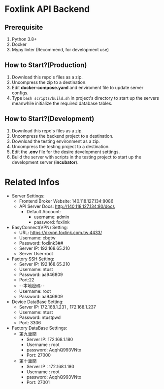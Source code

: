 # Foxlink API Backend

## Prerequisite
1. Python 3.8+
2. Docker
3. Mypy linter (Recommend, for development use)

## How to Start?(Production)
1. Download this repo's files as a zip.
2. Uncompress the zip to a destination.
3. Edit **docker-compose.yaml** and enviroment file to update server configs.
4. Type `bash scripts/build.sh` in project's directory to start up the servers meanwhile initialize the required database tables.

## How to Start?(Development)
1. Download this repo's files as a zip.
2. Uncompress the backend project to a destination.
3. Download the testing environment as a zip.
4. Uncompress the testing project to a destination.
5. Edit the **.env**  file for the desire development settings.
6. Build the server with scripts in the testing project to start up the development server (**incubator**).

# Related Infos
- Server Settings:
  - Frontend Broker Website: 140.118.127.134:8086
  - API Server Docs: http://140.118.127.134:80/docs
    - Default Account:
      - username: admin
      - password: foxlink
- EasyConnect(VPN) Setting:
  - URL: https://dkvpn.foxlink.com.tw:4433/
  - Username: cbgtw
  - Password: foxlink3##
  - Server IP: 192.168.65.210
  - Server User:root
- Factory SSH Setting:
  - Server IP: 192.168.65.210
  - Username: ntust
  - Password: aa946809
  - Port:22
  - --本地密碼--
  - Username: root
  - Password: aa946809
- Device DataBase Setting:
  - Server IP: 172.168.1.231 , 172.168.1.237
  - Username: ntust
  - Password: ntustpwd
  - Port: 3306
- Factory DataBase Settings:
  - 第九車間
    - Server IP: 172.168.1.180
    - Username : root
    - password: AqqhQ993VNto
    - Port: 27000
  - 第十車間
    - Server IP : 172.168.1.180
    - Username : root
    - password: AqqhQ993VNto
    - Port: 27001
